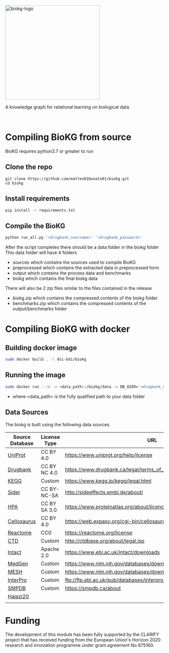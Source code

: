 <img src="https://i.ibb.co/MkVQGCG/biokg-logo-blue.png" alt="biokg-logo" width="300"/>

A knowledge graph for relational learning on biological data.

<br>

# Compiling BioKG from source
BioKG requires python3.7 or greater to run

## Clone the repo
```
git clone https://github.com/matteo01bonato01/biokg.git
cd biokg
```

## Install requirements
```bash
pip install -r requirements.txt
```

## Compile the BioKG
```bash
python run_all.py '<drugbank_username>' '<drugbank_password>'
```

After the script completes there should be a data folder in the biokg folder
This data folder will have 4 folders
- sources which contains the sources used to compile BioKG
- preprocessed which contains the extracted data in preprocessed form
- output which contains the process data and benchmarks
- biokg which contains the final biokg data

There will also be 2 zip files similar to the files contained in the release
- biokg.zip which contains the compressed contents of the biokg folder
- benchmarks.zip which contains the compressed contents of the output/benchmarks folder

# Compiling BioKG with docker

## Building docker image
```bash
sudo docker build . -t dsi-bdi/biokg
```
## Running the image
```bash
sudo docker run --rm -v <data_path>:/biokg/data -e DB_USER='<drugbank_username>' -e DB_PASS='<drugbank_password>' dsi-bdi/biokg:latest
```
- where <data_path> is the fully qualified path to your data folder

## Data Sources
The biokg is built using the following data sources.

| Source Database                                    | License Type | URL                                                                  |
|----------------------------------------------------|--------------|----------------------------------------------------------------------|
| [UniProt](https://www.uniprot.org)                 | CC BY 4.0    | https://www.uniprot.org/help/license                                 |
| [Drugbank](https://www.drugbank.ca/)               | CC BY NC 4.0 | https://www.drugbank.ca/legal/terms_of_use                           |
| [KEGG](https://www.genome.jp/kegg/)                | Custom       | https://www.kegg.jp/kegg/legal.html                                  |
| [Sider](http://sideeffects.embl.de/)               | CC BY-NC-SA  | http://sideeffects.embl.de/about/                                    |
| [HPA](https://www.proteinatlas.org/)               | CC BY SA 3.0 | https://www.proteinatlas.org/about/licence                           |
| [Cellosaurus](https://web.expasy.org/cellosaurus/) | CC BY 4.0    | https://web.expasy.org/cgi-bin/cellosaurus/faq#Q22                   |
| [Reactome](https://reactome.org/)                  | CC0          | https://reactome.org/license                                         |
| [CTD](http://ctdbase.org/)                         | Custom       | http://ctdbase.org/about/legal.jsp                                   |
| [Intact](https://www.ebi.ac.uk/intact/)            | Apache 2.0   | https://www.ebi.ac.uk/intact/downloads                               |
| [MedGen](https://www.ncbi.nlm.nih.gov/medgen)      | Custom       | https://www.nlm.nih.gov/databases/download/terms_and_conditions.html |
| [MESH](https://www.ncbi.nlm.nih.gov/mesh)          | Custom       | https://www.nlm.nih.gov/databases/download/terms_and_conditions.html |
| [InterPro](http://www.ebi.ac.uk/interpro/)         | Custom       | ftp://ftp.ebi.ac.uk/pub/databases/interpro/release_notes.txt         |
| [SMPDB](https://smpdb.ca/)                         | Custom       | https://smpdb.ca/about                                               |
| [Hajazi20](https://www.nature.com/articles/s41587-019-0391-9)|    |                                                                      |
|                                                    |              |                                                                      |
# Funding
The development of this module has been fully supported by the CLARIFY project that has received funding from the European Union's Horizon 2020 research and innovation programme under grant agreement No 875160.
